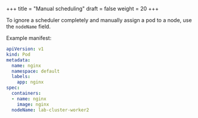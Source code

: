 +++
title = "Manual scheduling"
draft = false
weight = 20
+++

To ignore a scheduler completely and manually assign a pod to a node, use the `nodeName` field.

Example manifest:

```yaml { linenos=inline, hl_lines=["12"] }
apiVersion: v1
kind: Pod
metadata:
  name: nginx
  namespace: default
  labels:
    app: nginx
spec:
  containers:
  - name: nginx
    image: nginx
  nodeName: lab-cluster-worker2
```

